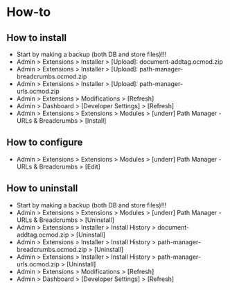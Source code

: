 # How-to

## How to install
* Start by making a backup (both DB and store files)!!!
* Admin > Extensions > Installer > [Upload]: document-addtag.ocmod.zip
* Admin > Extensions > Installer > [Upload]: path-manager-breadcrumbs.ocmod.zip
* Admin > Extensions > Installer > [Upload]: path-manager-urls.ocmod.zip
* Admin > Extensions > Modifications > [Refresh]
* Admin > Dashboard > [Developer Settings] > [Refresh]
* Admin > Extensions > Extensions > Modules > [underr] Path Manager - URLs & Breadcrumbs > [Install]

## How to configure
* Admin > Extensions > Extensions > Modules > [underr] Path Manager - URLs & Breadcrumbs > [Edit]

## How to uninstall
* Start by making a backup (both DB and store files)!!!
* Admin > Extensions > Extensions > Modules > [underr] Path Manager - URLs & Breadcrumbs > [Uninstall]
* Admin > Extensions > Installer > Install History > document-addtag.ocmod.zip > [Uninstall]
* Admin > Extensions > Installer > Install History > path-manager-breadcrumbs.ocmod.zip > [Uninstall]
* Admin > Extensions > Installer > Install History > path-manager-urls.ocmod.zip > [Uninstall]
* Admin > Extensions > Modifications > [Refresh]
* Admin > Dashboard > [Developer Settings] > [Refresh]
